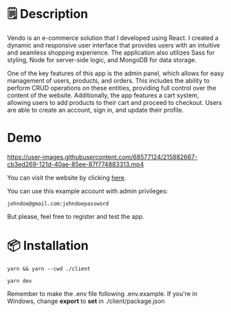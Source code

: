 # 🗒️ Description

Vendo is an e-commerce solution that I developed using React. I created a dynamic and responsive user interface that provides users with an intuitive and seamless shopping experience. The application also utilizes Sass for styling, Node for server-side logic, and MongoDB for data storage.

One of the key features of this app is the admin panel, which allows for easy management of users, products, and orders. This includes the ability to perform CRUD operations on these entities, providing full control over the content of the website. Additionally, the app features a cart system, allowing users to add products to their cart and proceed to checkout. Users are able to create an account, sign in, and update their profile.

# Demo

https://user-images.githubusercontent.com/68577124/215882667-cb3ed269-121d-40ae-85ee-87f774883313.mp4

You can visit the website by clicking [here](https://vendo.facundoveliz.monster/).

You can use this example account with admin privileges:

    johndoe@gmail.com:johndoepassword

But please, feel free to register and test the app.

# 📦 Installation

    yarn && yarn --cwd ./client

    yarn dev

Remember to make the .env file following .env.example. If you're in Windows, change **export** to **set** in ./client/package.json
